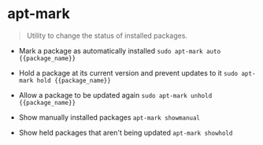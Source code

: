 # apt-mark
> Utility to change the status of installed packages.

- Mark a package as automatically installed
`sudo apt-mark auto {{package_name}}`

- Hold a package at its current version and prevent updates to it
`sudo apt-mark hold {{package_name}}`

- Allow a package to be updated again
`sudo apt-mark unhold {{package_name}}`

- Show manually installed packages
`apt-mark showmanual`

- Show held packages that aren't being updated
`apt-mark showhold`
